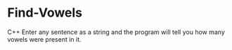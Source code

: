 # Find-Vowels
C++
Enter any sentence as a string and the program will tell you how many vowels were present in it.
